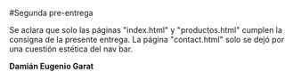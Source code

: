#Segunda pre-entrega

Se aclara que solo las páginas "index.html" y "productos.html" cumplen la consigna de la presente entrega. La página "contact.html" solo se dejó por una cuestión estética del nav bar.

**Damián Eugenio Garat**